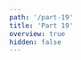 ```yaml
---
path: '/part-19'
title: 'Part 19'
overview: true
hidden: false
---
```


<pages-in-this-section></pages-in-this-section>
